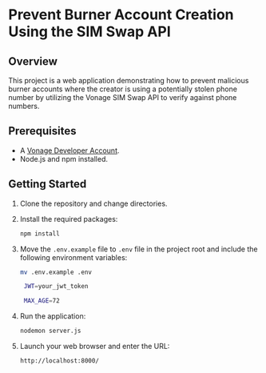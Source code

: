 # Prevent Burner Account Creation Using the SIM Swap API

## Overview

This project is a web application demonstrating how to prevent malicious burner accounts where the creator is using a potentially stolen phone number by utilizing the Vonage SIM Swap API to verify against phone numbers.
## Prerequisites

- A [Vonage Developer Account](https://developer.vonage.com).
- Node.js and npm installed.

## Getting Started

1. Clone the repository and change directories.

2. Install the required packages:
   ```bash
   npm install
   ```

3. Move the `.env.example` file to `.env` file in the project root and include the following environment variables:
   ```bash
   mv .env.example .env
   ```

   ```bash
    JWT=your_jwt_token

    MAX_AGE=72
   ```

4. Run the application:
   ```bash
   nodemon server.js
   ```

5. Launch your web browser and enter the URL:
   ```bash
   http://localhost:8000/
   ```
